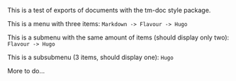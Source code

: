This is a test of exports of documents with the tm-doc style package.

This is a menu with three items: `Markdown -> Flavour -> Hugo`

This is a submenu with the same amount of items (should display only two): `Flavour -> Hugo`

This is a subsubmenu (3 items, should display one): `Hugo`

More to do…